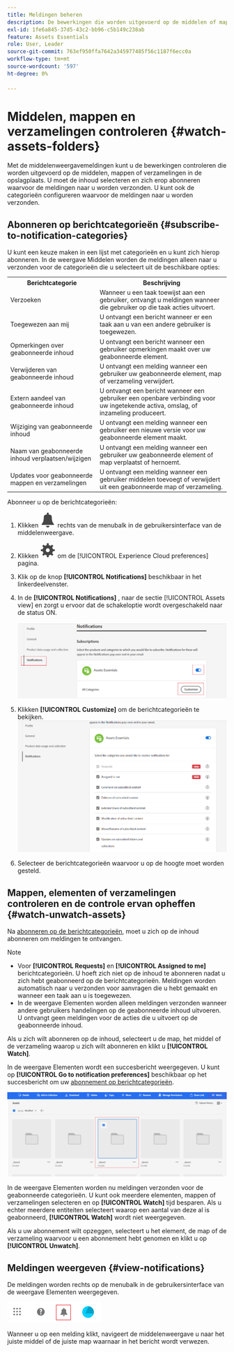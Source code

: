```yaml
---
title: Meldingen beheren
description: De bewerkingen die worden uitgevoerd op de middelen of mappen die beschikbaar zijn in de opslagplaats, controleren met behulp van de meldingen in de middelenweergave.
exl-id: 1fe6a845-37d5-43c2-bb96-c5b149c238ab
feature: Assets Essentials
role: User, Leader
source-git-commit: 763ef950ffa7642a345977485f56c1187f6ecc0a
workflow-type: tm+mt
source-wordcount: '597'
ht-degree: 0%

---
```


# Middelen, mappen en verzamelingen controleren {#watch-assets-folders}

Met de middelenweergavemeldingen kunt u de bewerkingen controleren die worden uitgevoerd op de middelen, mappen of verzamelingen in de opslagplaats. U moet de inhoud selecteren en zich erop abonneren waarvoor de meldingen naar u worden verzonden. U kunt ook de categorieën configureren waarvoor de meldingen naar u worden verzonden.

## Abonneren op berichtcategorieën {#subscribe-to-notification-categories}

U kunt een keuze maken in een lijst met categorieën en u kunt zich hierop abonneren. In de weergave Middelen worden de meldingen alleen naar u verzonden voor de categorieën die u selecteert uit de beschikbare opties:

<table>
    <tbody>
     <tr>
      <th><strong>Berichtcategorie</strong></th>
      <th><strong>Beschrijving</strong></th>
     </tr>
     <tr>
      <td>Verzoeken</td>
      <td>Wanneer u een taak toewijst aan een gebruiker, ontvangt u meldingen wanneer die gebruiker op die taak acties uitvoert.</td>
     </tr>
     <tr>
      <td>Toegewezen aan mij</td>
      <td>U ontvangt een bericht wanneer er een taak aan u van een andere gebruiker is toegewezen.</td>
     </tr>
     <tr>
      <td>Opmerkingen over geabonneerde inhoud</td>
      <td>U ontvangt een bericht wanneer een gebruiker opmerkingen maakt over uw geabonneerde element.</td>
     </tr>
     <tr>
      <td>Verwijderen van geabonneerde inhoud</td>
      <td>U ontvangt een melding wanneer een gebruiker uw geabonneerde element, map of verzameling verwijdert.</td>
     </tr>
     <tr>
      <td>Extern aandeel van geabonneerde inhoud</td>
      <td>U ontvangt een bericht wanneer een gebruiker een openbare verbinding voor uw ingetekende activa, omslag, of inzameling produceert.</td>
     </tr>
     <tr>
      <td>Wijziging van geabonneerde inhoud</td>
      <td>U ontvangt een melding wanneer een gebruiker een nieuwe versie voor uw geabonneerde element maakt.</td>
     </tr>
     <tr>
      <td>Naam van geabonneerde inhoud verplaatsen/wijzigen</td>
      <td>U ontvangt een melding wanneer een gebruiker uw geabonneerde element of map verplaatst of hernoemt.</td>
     </tr>
     <tr>
      <td>Updates voor geabonneerde mappen en verzamelingen</td>
      <td>U ontvangt een melding wanneer een gebruiker middelen toevoegt of verwijdert uit een geabonneerde map of verzameling.</td>
     </tr>    
    </tbody>
   </table>

Abonneer u op de berichtcategorieën:

1. Klikken ![belpictogram](assets/bell-icon.svg) rechts van de menubalk in de gebruikersinterface van de middelenweergave.

1. Klikken ![instellingenpictogram](assets/settings-icon.svg) om de [!UICONTROL Experience Cloud preferences] pagina.

1. Klik op de knop **[!UICONTROL Notifications]** beschikbaar in het linkerdeelvenster.

1. In de **[!UICONTROL Notifications]** , naar de sectie [!UICONTROL Assets view] en zorgt u ervoor dat de schakeloptie wordt overgeschakeld naar de status ON.

   ![Meldingen in middelenweergave](assets/enable-notifications.png)

1. Klikken **[!UICONTROL Customize]** om de berichtcategorieën te bekijken.
   ![Meldingen in middelenweergave](assets/enable-notification-categories.png)

1. Selecteer de berichtcategorieën waarvoor u op de hoogte moet worden gesteld.

## Mappen, elementen of verzamelingen controleren en de controle ervan opheffen {#watch-unwatch-assets}

Na [abonneren op de berichtcategorieën](#subscribe-to-notification-categories), moet u zich op de inhoud abonneren om meldingen te ontvangen.

>[!NOTE]
>
>* Voor **[!UICONTROL Requests]** en **[!UICONTROL Assigned to me]** berichtcategorieën. U hoeft zich niet op de inhoud te abonneren nadat u zich hebt geabonneerd op de berichtcategorieën. Meldingen worden automatisch naar u verzonden voor aanvragen die u hebt gemaakt en wanneer een taak aan u is toegewezen.
>* In de weergave Elementen worden alleen meldingen verzonden wanneer andere gebruikers handelingen op de geabonneerde inhoud uitvoeren. U ontvangt geen meldingen voor de acties die u uitvoert op de geabonneerde inhoud.

Als u zich wilt abonneren op de inhoud, selecteert u de map, het middel of de verzameling waarop u zich wilt abonneren en klikt u **[!UICONTROL Watch]**.

In de weergave Elementen wordt een succesbericht weergegeven. U kunt op **[!UICONTROL Go to notification preferences]** beschikbaar op het succesbericht om uw [abonnement op berichtcategorieën](#subscribe-to-notification-categories).

![Meldingen in middelenweergave](assets/watch-assets.png)

In de weergave Elementen worden nu meldingen verzonden voor de geabonneerde categorieën. U kunt ook meerdere elementen, mappen of verzamelingen selecteren en op **[!UICONTROL Watch]** tijd besparen. Als u echter meerdere entiteiten selecteert waarop een aantal van deze al is geabonneerd, **[!UICONTROL Watch]** wordt niet weergegeven.

Als u uw abonnement wilt opzeggen, selecteert u het element, de map of de verzameling waarvoor u een abonnement hebt genomen en klikt u op **[!UICONTROL Unwatch]**.

## Meldingen weergeven {#view-notifications}

De meldingen worden rechts op de menubalk in de gebruikersinterface van de weergave Elementen weergegeven.

![Meldingen in middelenweergave](assets/notifications-assets-essentials.png)

Wanneer u op een melding klikt, navigeert de middelenweergave u naar het juiste middel of de juiste map waarnaar in het bericht wordt verwezen.
